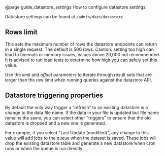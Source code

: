@page guide_datastore_settings How to configure datastore settings.

Datastore settings can be found at `/admin/dkan/datastore`

## Rows limit
This sets the maximum number of rows the datastore endpoints can return in a single request. The default is 500 rows. Caution: setting too high can lead to timeouts or memory issues, values above 20,000 not recommended. It is advised to run load tests to determine how high you can safely set this value.

Use the *limit* and *offset* parameters to iterate through result sets that are larger than the row limit when running queries against the datastore API.

## Datastore triggering properties
By default the only way trigger a "refresh" to an existing datastore is a change to the data file name. If the data in your file is updated but file name remains the same, you can select other "triggers" to ensure that the old datastore is dropped and a new one is generated.

For example, if you select "Last Update (modified)", any change to this value will add jobs to the queue when the dataset is saved. These jobs will drop the existing datastore table and generate a new datastore when cron runs or when the queue is run directly.
